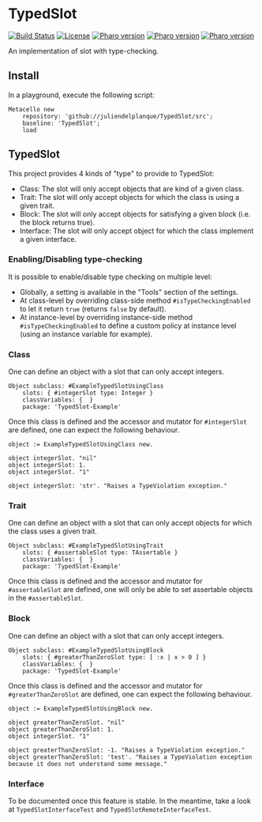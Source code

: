 # TypedSlot
[![Build Status](https://travis-ci.org/hogoww/TypedSlot.svg?branch=master)](https://travis-ci.org/juliendelplanque/TypedSlot)
[![License](https://img.shields.io/badge/license-MIT-blue.svg)](LICENSE)
[![Pharo version](https://img.shields.io/badge/Pharo-6.1-%23aac9ff.svg)](https://pharo.org/download)
[![Pharo version](https://img.shields.io/badge/Pharo-7.0-%23aac9ff.svg)](https://pharo.org/download)
[![Pharo version](https://img.shields.io/badge/Pharo-8.0-%23aac9ff.svg)](https://pharo.org/download)

An implementation of slot with type-checking.

## Install
In a playground, execute the following script:

```smalltalk
Metacello new
	repository: 'github://juliendelplanque/TypedSlot/src';
	baseline: 'TypedSlot';
	load
```

## TypedSlot
This project provides 4 kinds of "type" to provide to TypedSlot:

- Class: The slot will only accept objects that are kind of a given class.
- Trait: The slot will only accept objects for which the class is using a given trait.
- Block: The slot will only accept objects for satisfying a given block (i.e. the block returns true).
- Interface: The slot will only accept object for which the class implement a given interface.

### Enabling/Disabling type-checking
It is possible to enable/disable type checking on multiple level:

- Globally, a setting is available in the "Tools" section of the settings.
- At class-level by overriding class-side method `#isTypeCheckingEnabled` to let it return `true` (returns `false` by default).
- At instance-level by overriding instance-side method `#isTypeCheckingEnabled` to define a custom policy at instance level (using an instance variable for example).

### Class
One can define an object with a slot that can only accept integers.

```smalltalk
Object subclass: #ExampleTypedSlotUsingClass
	slots: { #integerSlot type: Integer }
	classVariables: {  }
	package: 'TypedSlot-Example'
```

Once this class is defined and the accessor and mutator for `#integerSlot` are defined, one can expect the following behaviour.

```smalltalk
object := ExampleTypedSlotUsingClass new.

object integerSlot. "nil"
object integerSlot: 1.
object integerSlot. "1"

object integerSlot: 'str'. "Raises a TypeViolation exception."
```

### Trait
One can define an object with a slot that can only accept objects for which the class uses a given trait.

```smalltalk
Object subclass: #ExampleTypedSlotUsingTrait
	slots: { #assertableSlot type: TAssertable }
	classVariables: {  }
	package: 'TypedSlot-Example'
```

Once this class is defined and the accessor and mutator for `#assertableSlot` are defined, one will only be able to set assertable objects in the `#assertableSlot`.

### Block

One can define an object with a slot that can only accept integers.

```smalltalk
Object subclass: #ExampleTypedSlotUsingBlock
	slots: { #greaterThanZeroSlot type: [ :x | x > 0 ] }
	classVariables: {  }
	package: 'TypedSlot-Example'
```

Once this class is defined and the accessor and mutator for `#greaterThanZeroSlot` are defined, one can expect the following behaviour.

```smalltalk
object := ExampleTypedSlotUsingBlock new.

object greaterThanZeroSlot. "nil"
object greaterThanZeroSlot: 1.
object integerSlot. "1"

object greaterThanZeroSlot: -1. "Raises a TypeViolation exception."
object greaterThanZeroSlot: 'test'. "Raises a TypeViolation exception because it does not understand some message."
```

### Interface
To be documented once this feature is stable. In the meantime, take a look at `TypedSlotInterfaceTest` and `TypedSlotRemoteInterfaceTest`.

